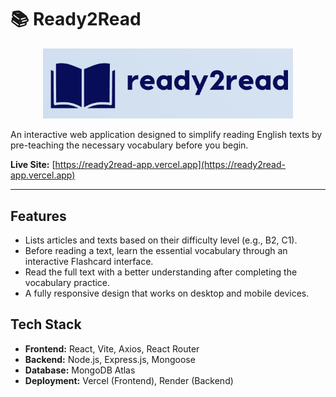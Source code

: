 # 📚 Ready2Read

<p align="center">
  <img src="https://raw.githubusercontent.com/asrinsevim/Ready2Read/main/frontend/src/assets/logo.png" alt="Ready2Read Logo" width="400"/>
</p>

An interactive web application designed to simplify reading English texts by pre-teaching the necessary vocabulary before you begin.

**Live Site:** [https://ready2read-app.vercel.app](https://ready2read-app.vercel.app) 

---

## Features

- Lists articles and texts based on their difficulty level (e.g., B2, C1).
- Before reading a text, learn the essential vocabulary through an interactive Flashcard interface.
- Read the full text with a better understanding after completing the vocabulary practice.
- A fully responsive design that works on desktop and mobile devices.

## Tech Stack

- **Frontend:** React, Vite, Axios, React Router
- **Backend:** Node.js, Express.js, Mongoose
- **Database:** MongoDB Atlas
- **Deployment:** Vercel (Frontend), Render (Backend)

